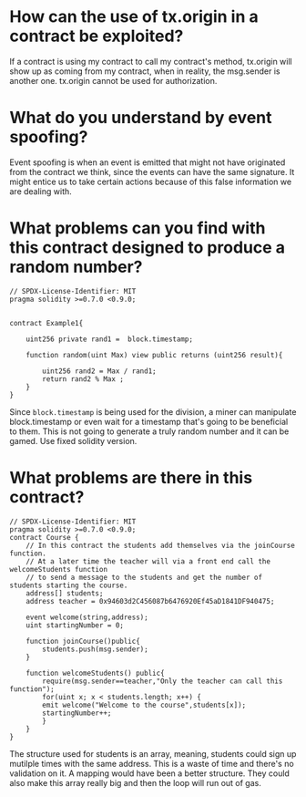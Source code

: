 # How can the use of tx.origin in a contract be exploited?

If a contract is using my contract to call my contract's method, tx.origin will show up as coming from my contract, 
when in reality, the msg.sender is another one. tx.origin cannot be used for authorization.

# What do you understand by event spoofing?

Event spoofing is when an event is emitted that might not have originated from the contract we think, since the events
can have the same signature. It might entice us to take certain actions because of this false information we are dealing with.

# What problems can you find with this contract designed to produce a random number?


```
// SPDX-License-Identifier: MIT
pragma solidity >=0.7.0 <0.9.0;


contract Example1{

    uint256 private rand1 =  block.timestamp;

    function random(uint Max) view public returns (uint256 result){

        uint256 rand2 = Max / rand1;
        return rand2 % Max ;
    }
}
```

Since `block.timestamp` is being used for the division, a miner can manipulate block.timestamp or even wait for a timestamp that's going to be beneficial
to them. This is not going to generate a truly random number and it can be gamed. Use fixed solidity version.

# What problems are there in this contract?

```
// SPDX-License-Identifier: MIT
pragma solidity >=0.7.0 <0.9.0;
contract Course {
    // In this contract the students add themselves via the joinCourse function.
    // At a later time the teacher will via a front end call the welcomeStudents function
    // to send a message to the students and get the number of students starting the course.
    address[] students;
    address teacher = 0x94603d2C456087b6476920Ef45aD1841DF940475;

    event welcome(string,address);
    uint startingNumber = 0;

    function joinCourse()public{
        students.push(msg.sender);
    }

    function welcomeStudents() public{
        require(msg.sender==teacher,"Only the teacher can call this function");
        for(uint x; x < students.length; x++) {
        emit welcome("Welcome to the course",students[x]);
        startingNumber++;
        }
    }
}
```

The structure used for students is an array, meaning, students could sign up mutilple times with the same address. This is a waste of time and there's no validation on it. A mapping would have been a better structure. They could also make this array really big and then the loop will run out of gas.

